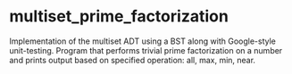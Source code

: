 # multiset_prime_factorization
Implementation of the multiset ADT using a BST along with Google-style unit-testing.
Program that performs trivial prime factorization on a number and prints output based on specified operation: all, max, min, near.
